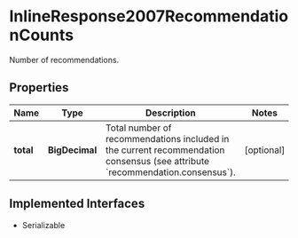 

# InlineResponse2007RecommendationCounts

Number of recommendations.

## Properties

Name | Type | Description | Notes
------------ | ------------- | ------------- | -------------
**total** | **BigDecimal** | Total number of recommendations included in the current recommendation consensus (see attribute &#x60;recommendation.consensus&#x60;). |  [optional]


## Implemented Interfaces

* Serializable


